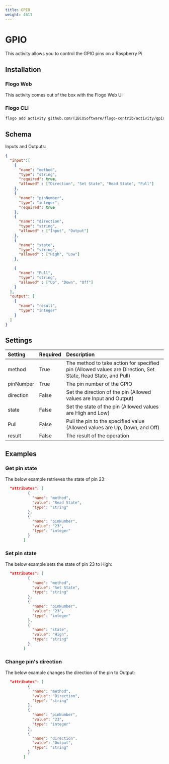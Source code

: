 ```yaml
---
title: GPIO
weight: 4611
---
```

# GPIO
This activity allows you to control the GPIO pins on a Raspberry Pi

## Installation
### Flogo Web
This activity comes out of the box with the Flogo Web UI
### Flogo CLI
```bash
flogo add activity github.com/TIBCOSoftware/flogo-contrib/activity/gpio
```

## Schema
Inputs and Outputs:

```json
{
  "input":[
    {
      "name": "method",
      "type": "string",
      "required": true,
      "allowed" : ["Direction", "Set State", "Read State", "Pull"]
    },
    {
      "name": "pinNumber",
      "type": "integer",
      "required": true
    },
    {
      "name": "direction",
      "type": "string",
      "allowed" : ["Input", "Output"]
    },
    {
      "name": "state",
      "type": "string",
      "allowed" : ["High", "Low"]
    },

    {
      "name": "Pull",
      "type": "string",
      "allowed" : ["Up", "Down", "Off"]
    }
  ],
  "output": [
    {
      "name": "result",
      "type": "integer"
    }
  ]
}
```
## Settings
| Setting     | Required | Description |
|:------------|:---------|:------------|
| method      | True     | The method to take action for specified pin (Allowed values are Direction, Set State, Read State, and Pull) |         
| pinNumber   | True     | The pin number of the GPIO |
| direction   | False    | Set the direction of the pin (Allowed values are Input and Output) |
| state       | False    | Set the state of the pin (Allowed values are High and Low) |
| Pull        | False    | Pull the pin to the specified value (Allowed values are Up, Down, and Off) |
| result      | False    | The result of the operation |

## Examples
### Get pin state
The below example retrieves the state of pin 23:
```json
  "attributes": [
          {
            "name": "method",
            "value": "Read State",
            "type": "string"
          },
          {
            "name": "pinNumber",
            "value": "23",
            "type": "integer"
          }
        ]
```

### Set pin state
The below example sets the state of pin 23 to High:
```json
  "attributes": [
          {
            "name": "method",
            "value": "Set State",
            "type": "string"
          },
          {
            "name": "pinNumber",
            "value": "23",
            "type": "integer"
          },
          {
            "name": "state",
            "value": "High",
            "type": "string"
          }
        ]
```

### Change pin's direction
The below example changes the direction of the pin to Output:
```json
  "attributes": [
          {
            "name": "method",
            "value": "Direction",
            "type": "string"
          },
          {
            "name": "pinNumber",
            "value": "23",
            "type": "integer"
          },
          {
            "name": "direction",
            "value": "Output",
            "type": "string"
          }
        ]
```